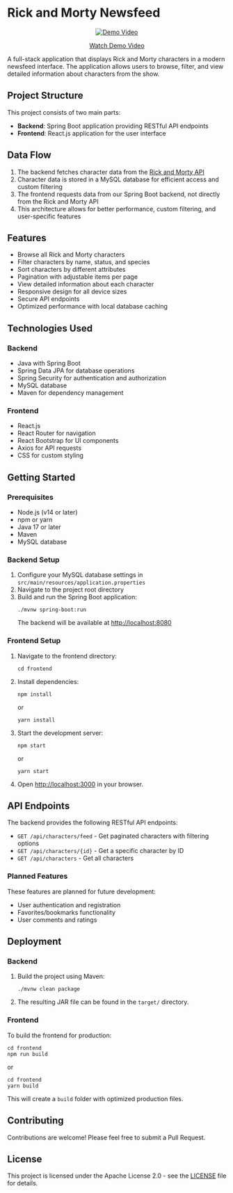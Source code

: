 # Rick and Morty Newsfeed

<div align="center">
  <a href="https://youtu.be/QGI4haqwuKQ">
    <img src="https://img.youtube.com/vi/QGI4haqwuKQ/0.jpg" alt="Demo Video" />
  </a>
  <p><a href="https://youtu.be/QGI4haqwuKQ">Watch Demo Video</a></p>
</div>

A full-stack application that displays Rick and Morty characters in a modern newsfeed interface. The application allows users to browse, filter, and view detailed information about characters from the show.

## Project Structure

This project consists of two main parts:
- **Backend**: Spring Boot application providing RESTful API endpoints
- **Frontend**: React.js application for the user interface

## Data Flow

1. The backend fetches character data from the [Rick and Morty API](https://rickandmortyapi.com/)
2. Character data is stored in a MySQL database for efficient access and custom filtering
3. The frontend requests data from our Spring Boot backend, not directly from the Rick and Morty API
4. This architecture allows for better performance, custom filtering, and user-specific features

## Features

- Browse all Rick and Morty characters
- Filter characters by name, status, and species
- Sort characters by different attributes
- Pagination with adjustable items per page
- View detailed information about each character
- Responsive design for all device sizes
- Secure API endpoints
- Optimized performance with local database caching

## Technologies Used

### Backend
- Java with Spring Boot
- Spring Data JPA for database operations
- Spring Security for authentication and authorization
- MySQL database
- Maven for dependency management

### Frontend
- React.js
- React Router for navigation
- React Bootstrap for UI components
- Axios for API requests
- CSS for custom styling

## Getting Started

### Prerequisites

- Node.js (v14 or later)
- npm or yarn
- Java 17 or later
- Maven
- MySQL database

### Backend Setup

1. Configure your MySQL database settings in `src/main/resources/application.properties`
2. Navigate to the project root directory
3. Build and run the Spring Boot application:
   ```
   ./mvnw spring-boot:run
   ```
   The backend will be available at [http://localhost:8080](http://localhost:8080)

### Frontend Setup

1. Navigate to the frontend directory:
   ```
   cd frontend
   ```

2. Install dependencies:
   ```
   npm install
   ```
   or
   ```
   yarn install
   ```

3. Start the development server:
   ```
   npm start
   ```
   or
   ```
   yarn start
   ```

4. Open [http://localhost:3000](http://localhost:3000) in your browser.

## API Endpoints

The backend provides the following RESTful API endpoints:

- `GET /api/characters/feed` - Get paginated characters with filtering options
- `GET /api/characters/{id}` - Get a specific character by ID
- `GET /api/characters` - Get all characters

### Planned Features
These features are planned for future development:
- User authentication and registration
- Favorites/bookmarks functionality
- User comments and ratings

## Deployment

### Backend
1. Build the project using Maven:
   ```
   ./mvnw clean package
   ```
2. The resulting JAR file can be found in the `target/` directory.

### Frontend
To build the frontend for production:
```
cd frontend
npm run build
```
or
```
cd frontend
yarn build
```

This will create a `build` folder with optimized production files.

## Contributing

Contributions are welcome! Please feel free to submit a Pull Request.

## License

This project is licensed under the Apache License 2.0 - see the [LICENSE](LICENSE) file for details. 
